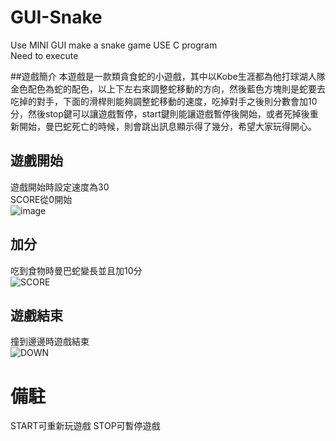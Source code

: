 # GUI-Snake
Use MINI GUI make a snake game 
USE C program  
Need to execute  

##遊戲簡介
本遊戲是一款類貪食蛇的小遊戲，其中以Kobe生涯都為他打球湖人隊金色配色為蛇的配色，以上下左右來調整蛇移動的方向，然後藍色方塊則是蛇要去吃掉的對手，下面的滑桿則能夠調整蛇移動的速度，吃掉對手之後則分數會加10分，然後stop鍵可以讓遊戲暫停，start鍵則能讓遊戲暫停後開始，或者死掉後重新開始，曼巴蛇死亡的時候，則會跳出訊息顯示得了幾分，希望大家玩得開心。

## 遊戲開始
遊戲開始時設定速度為30  
SCORE從0開始  
![image](https://user-images.githubusercontent.com/63222978/136785045-5fe63504-0aef-4b72-b8a1-ed2763360f8c.png)  

## 加分
吃到食物時曼巴蛇變長並且加10分  
![SCORE](https://user-images.githubusercontent.com/63222978/136785512-44507b07-82a3-47f2-9896-bd51c7d24e7f.jpg)  

## 遊戲結束
撞到邊邊時遊戲結束  
![DOWN](https://user-images.githubusercontent.com/63222978/136785562-e156c04b-66db-4def-a358-9f43e605ecb1.jpg)  

# 備駐
START可重新玩遊戲 STOP可暫停遊戲
